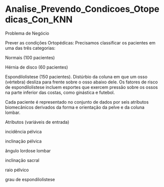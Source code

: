 # Analise_Prevendo_Condicoes_Otopedicas_Con_KNN

Problema de Negócio

Prever as condições Ortopédicas: Precisamos classificar os pacientes em uma das três categorias:

Normais (100 pacientes)

Hérnia de disco (60 pacientes)

Espondilolistese (150 pacientes). Distúrbio da coluna em que um osso (vértebra) desliza para frente sobre o osso abaixo dele. Os fatores de risco de espondilolistese incluem esportes que exercem pressão sobre os ossos na parte inferior das costas, como ginástica e futebol.

Cada paciente é representado no conjunto de dados por seis atributos biomecânicos derivados da forma e orientação da pelve e da coluna lombar.

Atributos (variáveis de entrada)

incidência pélvica

inclinação pélvica

ângulo lordose lombar

inclinação sacral

raio pélvico

grau de espondilolistese
